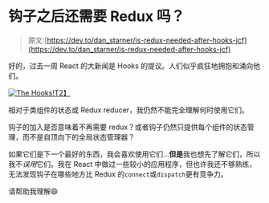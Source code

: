 # 钩子之后还需要 Redux 吗？

> 原文:[https://dev.to/dan_starner/is-redux-needed-after-hooks-jcf](https://dev.to/dan_starner/is-redux-needed-after-hooks-jcf)

好的，过去一周 React 的大新闻是 Hooks 的提议。人们似乎疯狂地拥抱和涌向他们。

[![The Hooks!](../Images/e4aa988edb9fffe67e446c04aa3a59f6.png)T2】](https://res.cloudinary.com/practicaldev/image/fetch/s--qc56y4cq--/c_limit%2Cf_auto%2Cfl_progressive%2Cq_auto%2Cw_880/https://i.ytimg.com/vi/GRB0q88xpKI/hqdefault.jpg)

相对于类组件的状态或 Redux reducer，我仍然不能完全理解何时使用它们。

钩子的加入是否意味着不再需要 redux？或者钩子仍然只提供每个组件的状态管理，而不是自顶向下的全局状态管理器？

如果它们是下一个最好的东西，我会喜欢使用它们...**但是**我也想先了解它们，所以我不*误用*它们。我在 React 中做过一些较小的应用程序，但也许我还不够熟练，无法发现钩子在哪些地方比 Redux 的`connect`或`dispatch`更有竞争力。

请帮助我理解😄